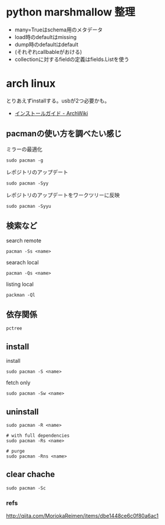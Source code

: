 # python marshmallow 整理

- many=Trueはschema用のメタデータ
- load時のdefaultはmissing
- dump時のdefaultはdefault
- (それぞれcallbableがおける)
- collectionに対するfieldの定義はfields.Listを使う

# arch linux

とりあえずinstallする。usbが2つ必要かも。

- [インストールガイド - ArchWiki](https://wiki.archlinuxjp.org/index.php/%E3%82%A4%E3%83%B3%E3%82%B9%E3%83%88%E3%83%BC%E3%83%AB%E3%82%AC%E3%82%A4%E3%83%89)

## pacmanの使い方を調べたい感じ

ミラーの最適化

```
sudo pacman -g
```

レポジトリのアップデート

```
sudo pacman -Syy
```

レポジトリのアップデートをワークツリーに反映

```
sudo pacman -Syyu
```

## 検索など

search remote

```
pacman -Ss <name>
```

searach local

```
pacman -Qs <name>
```

listing local

```
packman -Ql
```

## 依存関係

```
pctree
```

## install

install 

```
sudo pacman -S <name>
```

fetch only

```
sudo pacman -Sw <name>
```

## uninstall

```
sudo pacman -R <name>

# with full dependencies
sudo pacman -Rs <name>

# purge
sudo pacman -Rns <name>
```

## clear chache

```
sudo pacman -Sc
```

### refs

http://qiita.com/MoriokaReimen/items/dbe1448ce6c0f80a6ac1
